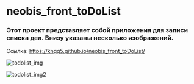 # neobis_front_toDoList

### Этот проект представляет собой приложения для записи списка дел. Внизу указаны несколько изображений.

Ссылка: https://kngg5.github.io/neobis_front_toDoList/

![todolist_img](https://user-images.githubusercontent.com/61284667/233840756-e1433d2d-2601-4033-a9cd-c5d905f6a3dd.png)


![todolist_img2](https://user-images.githubusercontent.com/61284667/233840759-70e0b952-7ae5-44af-922b-cb5bd2ded675.png)
